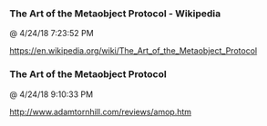 ﻿

### The Art of the Metaobject Protocol - Wikipedia
@ 4/24/18 7:23:52 PM

https://en.wikipedia.org/wiki/The_Art_of_the_Metaobject_Protocol



### The Art of the Metaobject Protocol
@ 4/24/18 9:10:33 PM

http://www.adamtornhill.com/reviews/amop.htm

